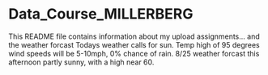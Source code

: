 # Data_Course_MILLERBERG
This README file contains information about my upload assignments... and the weather forcast 
Todays weather calls for sun. Temp high of 95 degrees
wind speeds will be 5-10mph, 0% chance of rain.
8/25 weather forcast
this afternoon partly sunny, with a high near 60.
